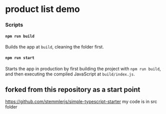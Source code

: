 # product list demo

### Scripts

#### `npm run build`

Builds the app at `build`, cleaning the folder first.

#### `npm run start`

Starts the app in production by first building the project with `npm run build`, and then executing the compiled JavaScript at `build/index.js`.


## forked from this repository as a start point
https://github.com/stemmlerjs/simple-typescript-starter
my code is in src folder 